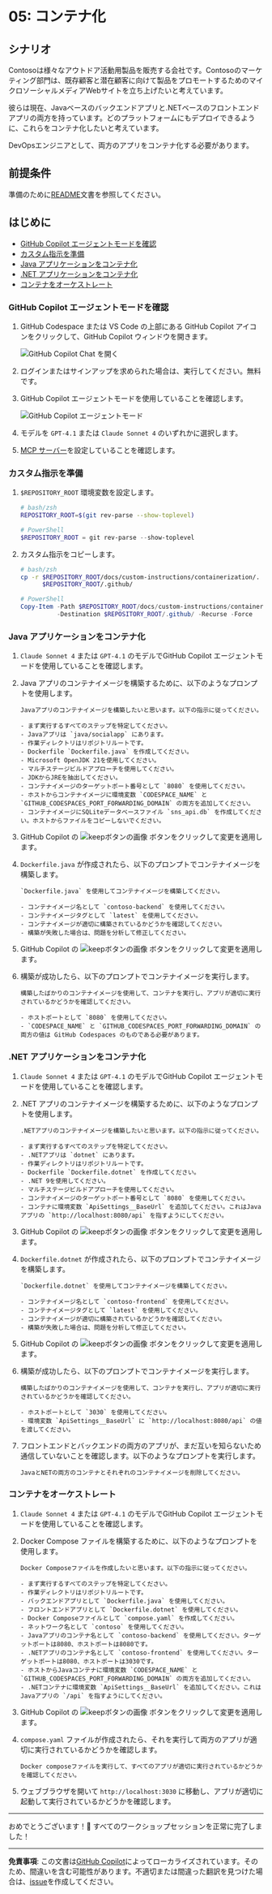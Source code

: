 # 05: コンテナ化

## シナリオ

Contosoは様々なアウトドア活動用製品を販売する会社です。Contosoのマーケティング部門は、既存顧客と潜在顧客に向けて製品をプロモートするためのマイクロソーシャルメディアWebサイトを立ち上げたいと考えています。

彼らは現在、Javaベースのバックエンドアプリと.NETベースのフロントエンドアプリの両方を持っています。どのプラットフォームにもデプロイできるように、これらをコンテナ化したいと考えています。

DevOpsエンジニアとして、両方のアプリをコンテナ化する必要があります。

## 前提条件

準備のために[README](../README.md)文書を参照してください。

## はじめに

- [GitHub Copilot エージェントモードを確認](#github-copilot-エージェントモードを確認)
- [カスタム指示を準備](#カスタム指示を準備)
- [Java アプリケーションをコンテナ化](#java-アプリケーションをコンテナ化)
- [.NET アプリケーションをコンテナ化](#net-アプリケーションをコンテナ化)
- [コンテナをオーケストレート](#コンテナをオーケストレート)

### GitHub Copilot エージェントモードを確認

1. GitHub Codespace または VS Code の上部にある GitHub Copilot アイコンをクリックして、GitHub Copilot ウィンドウを開きます。

   ![GitHub Copilot Chat を開く](../../../docs/images/setup-02.png)

1. ログインまたはサインアップを求められた場合は、実行してください。無料です。
1. GitHub Copilot エージェントモードを使用していることを確認します。

   ![GitHub Copilot エージェントモード](../../../docs/images/setup-03.png)

1. モデルを `GPT-4.1` または `Claude Sonnet 4` のいずれかに選択します。
1. [MCP サーバー](./00-setup.md#mcp-サーバーを設定)を設定していることを確認します。

### カスタム指示を準備

1. `$REPOSITORY_ROOT` 環境変数を設定します。

   ```bash
   # bash/zsh
   REPOSITORY_ROOT=$(git rev-parse --show-toplevel)
   ```

   ```powershell
   # PowerShell
   $REPOSITORY_ROOT = git rev-parse --show-toplevel
   ```

1. カスタム指示をコピーします。

    ```bash
    # bash/zsh
    cp -r $REPOSITORY_ROOT/docs/custom-instructions/containerization/. \
          $REPOSITORY_ROOT/.github/
    ```

    ```powershell
    # PowerShell
    Copy-Item -Path $REPOSITORY_ROOT/docs/custom-instructions/containerization/* `
              -Destination $REPOSITORY_ROOT/.github/ -Recurse -Force
    ```

### Java アプリケーションをコンテナ化

1. `Claude Sonnet 4` または `GPT-4.1` のモデルでGitHub Copilot エージェントモードを使用していることを確認します。
1. Java アプリのコンテナイメージを構築するために、以下のようなプロンプトを使用します。

    ```text
    Javaアプリのコンテナイメージを構築したいと思います。以下の指示に従ってください。

    - まず実行するすべてのステップを特定してください。
    - Javaアプリは `java/socialapp` にあります。
    - 作業ディレクトリはリポジトリルートです。
    - Dockerfile `Dockerfile.java` を作成してください。
    - Microsoft OpenJDK 21を使用してください。
    - マルチステージビルドアプローチを使用してください。
    - JDKからJREを抽出してください。
    - コンテナイメージのターゲットポート番号として `8080` を使用してください。
    - ホストからコンテナイメージに環境変数 `CODESPACE_NAME` と `GITHUB_CODESPACES_PORT_FORWARDING_DOMAIN` の両方を追加してください。
    - コンテナイメージにSQLiteデータベースファイル `sns_api.db` を作成してください。ホストからファイルをコピーしないでください。
    ```

1. GitHub Copilot の ![keepボタンの画像](https://img.shields.io/badge/keep-blue) ボタンをクリックして変更を適用します。

1. `Dockerfile.java` が作成されたら、以下のプロンプトでコンテナイメージを構築します。

    ```text
    `Dockerfile.java` を使用してコンテナイメージを構築してください。

    - コンテナイメージ名として `contoso-backend` を使用してください。
    - コンテナイメージタグとして `latest` を使用してください。
    - コンテナイメージが適切に構築されているかどうかを確認してください。
    - 構築が失敗した場合は、問題を分析して修正してください。
    ```

1. GitHub Copilot の ![keepボタンの画像](https://img.shields.io/badge/keep-blue) ボタンをクリックして変更を適用します。

1. 構築が成功したら、以下のプロンプトでコンテナイメージを実行します。

    ```text
    構築したばかりのコンテナイメージを使用して、コンテナを実行し、アプリが適切に実行されているかどうかを確認してください。
    
    - ホストポートとして `8080` を使用してください。
    - `CODESPACE_NAME` と `GITHUB_CODESPACES_PORT_FORWARDING_DOMAIN` の両方の値は GitHub Codespaces のものである必要があります。
    ```

### .NET アプリケーションをコンテナ化

1. `Claude Sonnet 4` または `GPT-4.1` のモデルでGitHub Copilot エージェントモードを使用していることを確認します。
1. .NET アプリのコンテナイメージを構築するために、以下のようなプロンプトを使用します。

    ```text
    .NETアプリのコンテナイメージを構築したいと思います。以下の指示に従ってください。

    - まず実行するすべてのステップを特定してください。
    - .NETアプリは `dotnet` にあります。
    - 作業ディレクトリはリポジトリルートです。
    - Dockerfile `Dockerfile.dotnet` を作成してください。
    - .NET 9を使用してください。
    - マルチステージビルドアプローチを使用してください。
    - コンテナイメージのターゲットポート番号として `8080` を使用してください。
    - コンテナに環境変数 `ApiSettings__BaseUrl` を追加してください。これはJavaアプリの `http://localhost:8080/api` を指すようにしてください。
    ```

1. GitHub Copilot の ![keepボタンの画像](https://img.shields.io/badge/keep-blue) ボタンをクリックして変更を適用します。

1. `Dockerfile.dotnet` が作成されたら、以下のプロンプトでコンテナイメージを構築します。

    ```text
    `Dockerfile.dotnet` を使用してコンテナイメージを構築してください。

    - コンテナイメージ名として `contoso-frontend` を使用してください。
    - コンテナイメージタグとして `latest` を使用してください。
    - コンテナイメージが適切に構築されているかどうかを確認してください。
    - 構築が失敗した場合は、問題を分析して修正してください。
    ```

1. GitHub Copilot の ![keepボタンの画像](https://img.shields.io/badge/keep-blue) ボタンをクリックして変更を適用します。

1. 構築が成功したら、以下のプロンプトでコンテナイメージを実行します。

    ```text
    構築したばかりのコンテナイメージを使用して、コンテナを実行し、アプリが適切に実行されているかどうかを確認してください。
    
    - ホストポートとして `3030` を使用してください。
    - 環境変数 `ApiSettings__BaseUrl` に `http://localhost:8080/api` の値を渡してください。
    ```

1. フロントエンドとバックエンドの両方のアプリが、まだ互いを知らないため通信していないことを確認します。以下のようなプロンプトを実行します。

    ```text
    JavaとNETの両方のコンテナとそれぞれのコンテナイメージを削除してください。
    ```

### コンテナをオーケストレート

1. `Claude Sonnet 4` または `GPT-4.1` のモデルでGitHub Copilot エージェントモードを使用していることを確認します。
1. Docker Compose ファイルを構築するために、以下のようなプロンプトを使用します。

    ```text
    Docker Composeファイルを作成したいと思います。以下の指示に従ってください。
    
    - まず実行するすべてのステップを特定してください。
    - 作業ディレクトリはリポジトリルートです。
    - バックエンドアプリとして `Dockerfile.java` を使用してください。
    - フロントエンドアプリとして `Dockerfile.dotnet` を使用してください。
    - Docker Composeファイルとして `compose.yaml` を作成してください。
    - ネットワーク名として `contoso` を使用してください。
    - Javaアプリのコンテナ名として `contoso-backend` を使用してください。ターゲットポートは8080、ホストポートは8080です。
    - .NETアプリのコンテナ名として `contoso-frontend` を使用してください。ターゲットポートは8080、ホストポートは3030です。
    - ホストからJavaコンテナに環境変数 `CODESPACE_NAME` と `GITHUB_CODESPACES_PORT_FORWARDING_DOMAIN` の両方を追加してください。
    - .NETコンテナに環境変数 `ApiSettings__BaseUrl` を追加してください。これはJavaアプリの `/api` を指すようにしてください。
    ```

1. GitHub Copilot の ![keepボタンの画像](https://img.shields.io/badge/keep-blue) ボタンをクリックして変更を適用します。

1. `compose.yaml` ファイルが作成されたら、それを実行して両方のアプリが適切に実行されているかどうかを確認します。

    ```text
    Docker composeファイルを実行して、すべてのアプリが適切に実行されているかどうかを確認してください。
    ```

1. ウェブブラウザを開いて `http://localhost:3030` に移動し、アプリが適切に起動して実行されているかどうかを確認します。

---

おめでとうございます！🎉 すべてのワークショップセッションを正常に完了しました！

---

**免責事項**: この文書は[GitHub Copilot](https://docs.github.com/copilot/about-github-copilot/what-is-github-copilot)によってローカライズされています。そのため、間違いを含む可能性があります。不適切または間違った翻訳を見つけた場合は、[issue](https://github.com/microsoft/github-copilot-vibe-coding-workshop/issues/new)を作成してください。
